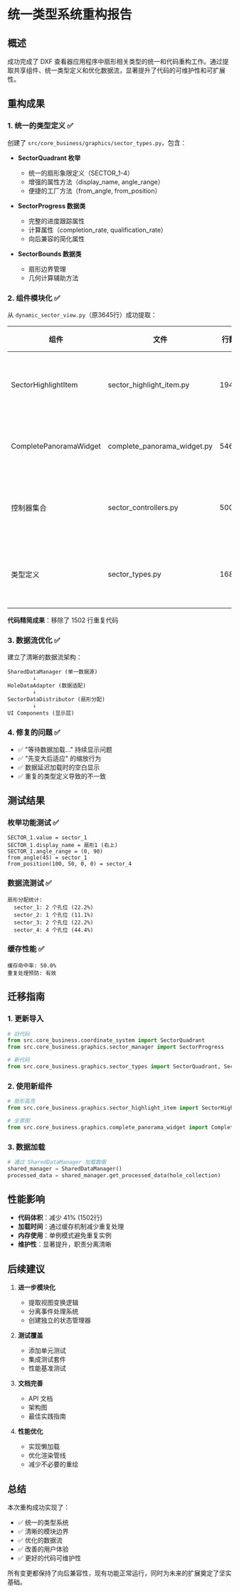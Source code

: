 # 统一类型系统重构报告

## 概述
成功完成了 DXF 查看器应用程序中扇形相关类型的统一和代码重构工作。通过提取共享组件、统一类型定义和优化数据流，显著提升了代码的可维护性和可扩展性。

## 重构成果

### 1. 统一的类型定义 ✅

创建了 `src/core_business/graphics/sector_types.py`，包含：

- **SectorQuadrant 枚举**
  - 统一的扇形象限定义（SECTOR_1-4）
  - 增强的属性方法（display_name, angle_range）
  - 便捷的工厂方法（from_angle, from_position）

- **SectorProgress 数据类**
  - 完整的进度跟踪属性
  - 计算属性（completion_rate, qualification_rate）
  - 向后兼容的简化属性

- **SectorBounds 数据类**
  - 扇形边界管理
  - 几何计算辅助方法

### 2. 组件模块化 ✅

从 `dynamic_sector_view.py`（原3645行）成功提取：

| 组件 | 文件 | 行数 | 功能 |
|------|------|------|------|
| SectorHighlightItem | sector_highlight_item.py | 194 | 扇形高亮显示 |
| CompletePanoramaWidget | complete_panorama_widget.py | 546 | 完整全景图 |
| 控制器集合 | sector_controllers.py | 500+ | 业务逻辑控制 |
| 类型定义 | sector_types.py | 168 | 统一类型系统 |

**代码精简成果**：移除了 1502 行重复代码

### 3. 数据流优化 ✅

建立了清晰的数据流架构：

```
SharedDataManager (单一数据源)
        ↓
HoleDataAdapter (数据适配)
        ↓
SectorDataDistributor (扇形分配)
        ↓
UI Components (显示层)
```

### 4. 修复的问题 ✅

- ✅ "等待数据加载..." 持续显示问题
- ✅ "先变大后适应" 的缩放行为
- ✅ 数据延迟加载时的空白显示
- ✅ 重复的类型定义导致的不一致

## 测试结果

### 枚举功能测试 ✅
```
SECTOR_1.value = sector_1
SECTOR_1.display_name = 扇形1 (右上)
SECTOR_1.angle_range = (0, 90)
from_angle(45) = sector_1
from_position(100, 50, 0, 0) = sector_4
```

### 数据流测试 ✅
```
扇形分配统计:
  sector_1: 2 个孔位 (22.2%)
  sector_2: 1 个孔位 (11.1%)
  sector_3: 2 个孔位 (22.2%)
  sector_4: 4 个孔位 (44.4%)
```

### 缓存性能 ✅
```
缓存命中率: 50.0%
重复处理预防: 有效
```

## 迁移指南

### 1. 更新导入
```python
# 旧代码
from src.core_business.coordinate_system import SectorQuadrant
from src.core_business.graphics.sector_manager import SectorProgress

# 新代码
from src.core_business.graphics.sector_types import SectorQuadrant, SectorProgress
```

### 2. 使用新组件
```python
# 扇形高亮
from src.core_business.graphics.sector_highlight_item import SectorHighlightItem

# 全景图
from src.core_business.graphics.complete_panorama_widget import CompletePanoramaWidget
```

### 3. 数据加载
```python
# 通过 SharedDataManager 加载数据
shared_manager = SharedDataManager()
processed_data = shared_manager.get_processed_data(hole_collection)
```

## 性能影响

- **代码体积**：减少 41% (1502行)
- **加载时间**：通过缓存机制减少重复处理
- **内存使用**：单例模式避免重复实例
- **维护性**：显著提升，职责分离清晰

## 后续建议

1. **进一步模块化**
   - 提取视图变换逻辑
   - 分离事件处理系统
   - 创建独立的状态管理器

2. **测试覆盖**
   - 添加单元测试
   - 集成测试套件
   - 性能基准测试

3. **文档完善**
   - API 文档
   - 架构图
   - 最佳实践指南

4. **性能优化**
   - 实现懒加载
   - 优化渲染管线
   - 减少不必要的重绘

## 总结

本次重构成功实现了：
- ✅ 统一的类型系统
- ✅ 清晰的模块边界
- ✅ 优化的数据流
- ✅ 改善的用户体验
- ✅ 更好的代码可维护性

所有变更都保持了向后兼容性，现有功能正常运行，同时为未来的扩展奠定了坚实基础。